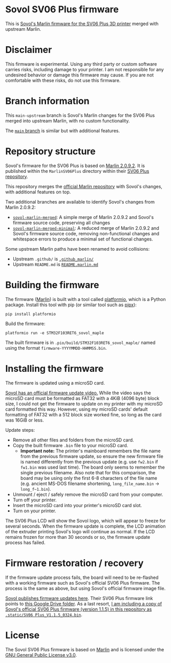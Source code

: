 # Sovol SV06 Plus firmware

This is
[Sovol's Marlin firmware for the SV06 Plus 3D printer][sovol-sv06-plus-repo]
merged with upstream Marlin.

# Disclaimer

This firmware is experimental. Using any third party or custom software carries
risks, including damage to your printer. I am not responsible for any undesired
behavior or damage this firmware may cause. If you are not comfortable with
these risks, do not use this firmware.

# Branch information

This `main-upstream` branch is Sovol's Marlin changes for the SV06 Plus merged
into upstream Marlin, with no custom functionality.

The [`main` branch][branch-main] is similar but with additional features.

# Repository structure

Sovol's firmware for the SV06 Plus is based on [Marlin 2.0.9.2][marlin-2.0.9.2].
It is published within the `MarlinSV06Plus` directory within their
[SV06 Plus repository][sovol-sv06-plus-repo].

This repository merges the [official Marlin repository][marlin-repo] with
Sovol's changes, with additional features on top.

Two additional branches are available to identify Sovol's changes from Marlin
2.0.9.2:

* [`sovol-marlin-merged`][branch-sovol-marlin-merged]: A simple merge of Marlin
  2.0.9.2 and Sovol's firmware source code, preserving all changes
* [`sovol-marlin-merged-minimal`][branch-sovol-marlin-merged-minimal]: A reduced
  merge of Marlin 2.0.9.2 and Sovol's firmware source code, removing
  non-functional changes and whitespace errors to produce a minimal set of
  functional changes.

Some upstream Marlin paths have been renamed to avoid collisions:

* Upstream `.github/` is [`.github_marlin/`](/.github_marlin/)
* Upstream `README.md` is [`README.marlin.md`](/README.marlin.md)

# Building the firmware

The firmware ([Marlin][marlin]) is built with a tool called
[platformio][platformio], which is a Python package. Install this tool with pip
(or similar tool such as [pipx][pipx]):

```console
pip install platformio
```

Build the firmware:

```console
platformio run -e STM32F103RET6_sovol_maple
```

The built firmware is in `.pio/build/STM32F103RET6_sovol_maple/`
named using the format `firmware-YYYYMMDD-HHMMSS.bin`.

# Installing the firmware

The firmware is updated using a microSD card.

[Sovol has an official firmware update video.][sovol-sv06-plus-firmware-update-video]
While the video says the microSD card must be formatted as FAT32 with a 4KiB
(4096 byte) block size, I could not get the firmware to update on my printer
with my microSD card formatted this way. However, using my microSD cards'
default formatting of FAT32 with a 512 block size worked fine, so long as the
card was 16GiB or less.

Update steps:

* Remove all other files and folders from the microSD card.
* Copy the built firmware `.bin` file to your microSD card.
  * **Important note:** The printer's mainboard remembers the file name from the
    previous firmware update, so ensure the new firmware file is named
    differently from the previous update (e.g. use `fw2.bin` if `fw1.bin` was
    used last time). The board only seems to remember the single previous
    filename. Also note that for this comparison, the board may be using only
    the first 6-8 characters of the file name (e.g. ancient MS-DOS filename
    shortening, `long_file_name.bin` -> `long_f~1.bin`).
* Unmount / eject / safely remove the microSD card from your computer.
* Turn off your printer.
* Insert the microSD card into your printer's microSD card slot.
* Turn on your printer.

The SV06 Plus LCD will show the Sovol logo, which will appear to freeze for
several seconds. When the firmware update is complete, the LCD animation of the
extruder printing Sovol's logo will continue as normal. If the LCD remains
frozen for more than 30 seconds or so, the firmware update process has failed.

# Firmware restoration / recovery

If the firmware update process fails, the board will need to be re-flashed with
a working firmware such as Sovol's official SV06 Plus firmware. The process is
the same as above, but using Sovol's official firmware image file.

[Sovol publishes firmware updates here][sovol-download-page]. Their SV06 Plus
firmware link points to [this Google Drive folder][sovol-sv06-plus-gdrive]. As a
last resort,
[I am including a copy of Sovol's official SV06 Plus firmware (version 1.1.5) in this repository as `.static/SV06 Plus_V1.1.5_0324.bin`][local-firmware-copy].

# License

The Sovol SV06 Plus firmware is based on [Marlin][marlin] and is licensed under
the [GNU General Public License v3.0][firmware-license].


[G29]: https://marlinfw.org/docs/gcode/G029-abl-bilinear.html
[M73]: https://marlinfw.org/docs/gcode/M073.html
[branch-sovol-marlin-merged-minimal]: https://github.com/smkent/sovol-sv06-plus-firmware/tree/sovol-marlin-merged-minimal
[branch-sovol-marlin-merged]: https://github.com/smkent/sovol-sv06-plus-firmware/tree/sovol-marlin-merged
[branch-main]: https://github.com/smkent/sovol-sv06-plus-firmware/tree/main
[daleye-fork-lcd-branch]: https://github.com/daleye/SV06-PLUS/compare/42f16c0fdb5e7de022d615e0a665aed042e0be49...b5ec92a7a4487f183714fc544ca0ef5fd8cb180a
[firmware-license]: /LICENSE
[lcd-usb-print-photo]: /.static/lcd-usb-print-photo.jpg
[local-firmware-copy]: /.static/SV06%20Plus_V1.1.5_0324.bin
[marlin-2.0.9.2]: https://github.com/MarlinFirmware/Marlin/releases/tag/2.0.9.2
[marlin-repo]: https://github.com/MarlinFirmware/Marlin
[marlin]: https://marlinfw.org/
[octoprint]: https://octoprint.org/
[pipx]: https://github.com/pypa/pipx
[platformio]: https://platformio.org/
[sovol-download-page]: https://www.sovol3d.com/pages/download
[sovol-sv06-plus-firmware-update-video]: https://www.youtube.com/watch?v=b2jUo1KnxZw
[sovol-sv06-plus-gdrive]: https://drive.google.com/drive/folders/1sJL5uCxHxQVBfpwitEse-BqS4v_j-ktz
[sovol-sv06-plus-repo]: https://github.com/Sovol3d/SV06-PLUS
